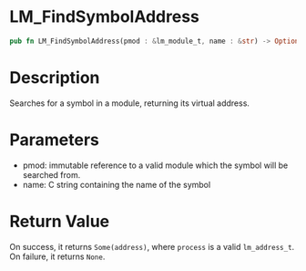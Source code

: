 # LM_FindSymbolAddress

```rust
pub fn LM_FindSymbolAddress(pmod : &lm_module_t, name : &str) -> Option<lm_address_t>
```

# Description

Searches for a symbol in a module, returning its virtual address.

# Parameters

- pmod: immutable reference to a valid module which the symbol will be searched from.
- name: C string containing the name of the symbol

# Return Value

On success, it returns `Some(address)`, where `process` is a valid `lm_address_t`. On failure, it returns `None`.

